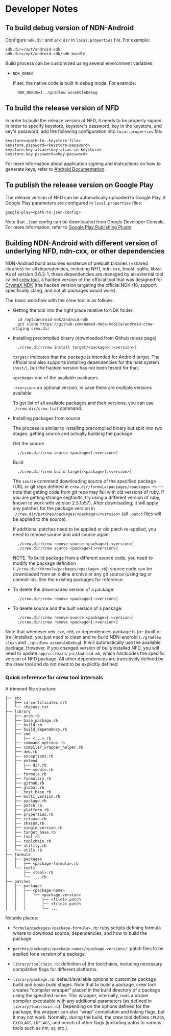 Developer Notes
===============

## To build debug version of NDN-Android

Configure `ndk.dir` and `sdk.dir` in `local.properties` file.  For example:

    sdk.dir=/opt/android-sdk
    ndk.dir=/opt/android-sdk/ndk-bundle

Build process can be customized using several environment variables:

- `NDK_DEBUG`

   If set, the native code is built in debug mode.  For example:

        NDK_DEBUG=1 ./gradlew assembleDebug

## To build the release version of NFD

In order to build the release version of NFD, it needs to be properly signed.  In order to specify keystore, keystore's password, key in the keystore, and key's password, add the following configuration into `local.properties` file:


    keystore=<path-to-.keystore-file>
    keystore.password=<keystore-password>
    keystore.key.alias=<key-alias-in-keystore>
    keystore.key.password=<key-password>

For more information about application signing and instructions on how to generate keys, refer to [Android Documentation](https://developer.android.com/studio/publish/app-signing).

## To publish the release version on Google Play

The release version of NFD can be automatically uploaded to Google Play, if Google Play parameters are configured in `local.properties` files:

    google-play=<path-to-json-config>

Note that `.json` config can be downloaded from Google Developer Console.  For more information, refer to [Google Play Publishing Plugin](https://github.com/Triple-T/gradle-play-publisher).

## Building NDN-Android with different version of underlying NFD, ndn-cxx, or other dependencies

NDN-Android build assumes existence of prebuilt binaries (=shared libraries) for all dependencies, including NFD, ndn-cxx, boost, sqlite, libssl.  As of version 0.6.2-1, these dependencies are managed by an external tool called [crew tool](https://github.com/named-data-mobile/android-crew-staging), a hacked version of the official tool that was designed for [CrystaX NDK](https://github.com/crystax/android-crew-staging) (the hacked version targeting the official NDK r18, support specifically clang, and not all packages would work).

The basic workflow with the crew tool is as follows:

- Getting the tool into the right place relative to NDK folder:

        cd /opt/android-sdk/android-ndk
        git clone https://github.com/named-data-mobile/android-crew-staging crew.dir

- Installing precompiled binary (downloaded from Github relese page)

        ./crew.dir/crew install target/<package>[:<version>]

    `target/` indicates that the package is intended for Android target.  The official tool also supports installing dependencies for the host system (`host/`), but the hacked version has not been tested for that.

    `<package>` one of the available packages.

    `:<version>` an optional version, in case there are multiple versions available

    To get list of all available packages and their versions, you can use `./crew.dir/crew list` command.

- Installing packages from source

    The process is similar to installing precompiled binary but split into two stages: getting source and actually building the package

    Get the source

        ./crew.dir/crew source <package>[:<version>]

    Build

        ./crew.dir/crew build target/<package>[:<version>]

    The `source` command downloading source of the specified package (URL or git repo defined in `crew.dir/formula/packages/<package>.rb` --- note that getting code from git repo may fail with old versions of ruby.  If you are getting strange segfaults, try using a different version of ruby, known to work with version 2.5.1p57).   After downloading, it will apply any patches for the package version in `./crew.dir/patches/packages/<package>/<version>` (all `.patch` files will be applied to the source).

    If additional patches need to be applied or old patch re-applied, you need to remove source and add source again:

        ./crew.dir/crew remove-source <package>[:<version>]
        ./crew.dir/crew source <package>[:<version>]

    NOTE. To build package from a different source code, you need to modify the package definition (`./crew.dir/formula/packages/<package>.rb`): source code can be downloaded from an online archive or any git source (using tag or commit-id).  See the existing packages for reference.

- To delete the downloaded version of a package:

        ./crew.dir/crew remove <package>[:<version>]

- To delete source and the built version of a package:

        ./crew.dir/crew remove-source <package>[:<version>]
        ./crew.dir/crew remove <package>[:<version>]

Note that whenever `ndn_cxx`, `nfd`, or dependencies package is (re-)built or (re-)installed, you just need to clean and re-build NDN-android (`./gradlew clean` and `./gradlew assembleDebug`).  It will automatically use the available package.  However, if you changed version of built/installed NFD, you will need to update `app/src/main/jni/Android.mk`, which hardcodes the specific version of NFD package.  All other dependencies are transitively defined by the crew tool and do not need to be explicitly defined.

### Quick reference for crew tool internals

A trimmed file structure:

    ├── etc
    │   ├── ca-certificates.crt
    │   └── shasums.txt
    ├── library
    │   ├── arch.rb
    │   ├── base_package.rb
    │   ├── build.rb
    │   ├── build_dependency.rb
    │   ├── cmd
    │   │   ├── <...>.rb
    │   ├── command_options.rb
    │   ├── compiler_wrapper_helper.rb
    │   ├── deb.rb
    │   ├── exceptions.rb
    │   ├── extend
    │   │   ├── dir.rb
    │   │   └── module.rb
    │   ├── formula.rb
    │   ├── formulary.rb
    │   ├── github.rb
    │   ├── global.rb
    │   ├── host_base.rb
    │   ├── multi_version.rb
    │   ├── package.rb
    │   ├── patch.rb
    │   ├── platform.rb
    │   ├── properties.rb
    │   ├── release.rb
    │   ├── shasum.rb
    │   ├── single_version.rb
    │   ├── target_base.rb
    │   ├── tool.rb
    │   ├── toolchain.rb
    │   ├── utility.rb
    │   └── utils.rb
    ├── formula
    │   ├── packages
    │   │   ├── <package-formula>.rb
    │   └── tools
    │       ├── <tool>.rb
    │       └── ....rb
    ├── patches
    │   ├── packages
    │   │   ├── <package-name>
    │   │   │   └── <package-version>
    │   │   │       ├── <file1>.patch
    │   │   │       ├── <file2>.patch
    │   │   │       └── ...


Notable places:

- `formula/packages/<package-formula>.rb`: ruby scripts defining formula where to download source, dependencies, and how to build the package

- `patches/packages/<package-name>/<package-version>/`: patch files to be applied for a version of a package

- `library/toolchain.rb`: definition of the toolchains, including necessary compilation flags for different platforms.

- `library/package.rb`: default/available options to customize package build and basic build stages.  Note that to build a package, crew tool creates "compiler wrapper" placed in the build directory of a package using the specified name. This wrapper, internally, runs a proper compiler executable with any additional parameters (as defined in `library/toolchain.rb`).  Depending on the options defined for the package, the wrapper can also "wrap" compilation and linking flags, but it may not work.  Normally, during the build, the crew tool defines `CFLAGS`, `CXXGLAGS`, `LDFLAGS`, and bunch of other flags (including paths to various tools such as nm, ar, etc.).
